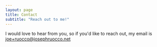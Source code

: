 ```yaml
---
layout: page
title: Contact
subtitle: "Reach out to me!"
---
```


I would love to hear from you, so if you'd like to reach out, my email is joe+ruocco@josephruocco.net 
